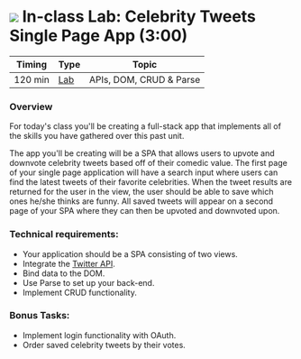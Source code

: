 # ![](https://ga-dash.s3.amazonaws.com/production/assets/logo-9f88ae6c9c3871690e33280fcf557f33.png) In-class Lab: Celebrity Tweets Single Page App (3:00)

| Timing | Type | Topic |
| --- | --- | --- |
| 120 min | [Lab](#lab) | APIs, DOM, CRUD & Parse |

### Overview

<a name = "lab"></a>
For today's class you'll be creating a full-stack app that implements all of the skills you have gathered over this past unit.

The app you'll be creating will be a SPA that allows users to upvote and downvote celebrity tweets based off of their comedic value. The first page of your single page application will have a search input where users can find the latest tweets of their favorite celebrities. When the tweet results are returned for the user in the view, the user should be able to save which ones he/she thinks are funny. All saved tweets will appear on a second page of your SPA where they can then be upvoted and downvoted upon.

### Technical requirements:

- Your application should be a SPA consisting of two views.
- Integrate the [Twitter API](https://dev.twitter.com/rest/public).
- Bind data to the DOM.
- Use Parse to set up your back-end.
- Implement CRUD functionality.

### Bonus Tasks:

- Implement login functionality with OAuth.
- Order saved celebrity tweets by their votes.
